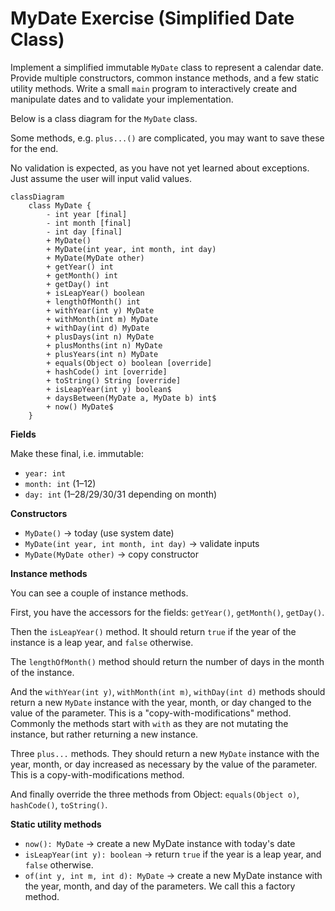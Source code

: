 # MyDate Exercise (Simplified Date Class)

Implement a simplified immutable `MyDate` class to represent a calendar date.\
Provide multiple constructors, common instance methods, and a few static utility methods. Write a small `main` program to interactively create and manipulate dates and to validate your implementation.

Below is a class diagram for the `MyDate` class.

Some methods, e.g. `plus...()` are complicated, you may want to save these for the end.

No validation is expected, as you have not yet learned about exceptions. Just assume the user will input valid values.

```mermaid
classDiagram
    class MyDate {
        - int year [final]
        - int month [final]
        - int day [final]
        + MyDate()
        + MyDate(int year, int month, int day)
        + MyDate(MyDate other)
        + getYear() int
        + getMonth() int
        + getDay() int
        + isLeapYear() boolean
        + lengthOfMonth() int
        + withYear(int y) MyDate
        + withMonth(int m) MyDate
        + withDay(int d) MyDate
        + plusDays(int n) MyDate
        + plusMonths(int n) MyDate
        + plusYears(int n) MyDate
        + equals(Object o) boolean [override]
        + hashCode() int [override]
        + toString() String [override]
        + isLeapYear(int y) boolean$
        + daysBetween(MyDate a, MyDate b) int$
        + now() MyDate$
    }
```

**Fields**

Make these final, i.e. immutable:
- `year: int`
- `month: int` (1–12)
- `day: int` (1–28/29/30/31 depending on month)

**Constructors**

- `MyDate()` → today (use system date)
- `MyDate(int year, int month, int day)` → validate inputs
- `MyDate(MyDate other)` → copy constructor

**Instance methods**

You can see a couple of instance methods.

First, you have the accessors for the fields: `getYear()`, `getMonth()`, `getDay()`.

Then the `isLeapYear()` method. It should return `true` if the year of the instance is a leap year, and `false` otherwise.

The `lengthOfMonth()` method should return the number of days in the month of the instance.

And the `withYear(int y)`, `withMonth(int m)`, `withDay(int d)` methods should return a new `MyDate` instance with the year, month, or day changed to the value of the parameter. This is a "copy-with-modifications" method. Commonly the methods start with `with` as they are not mutating the instance, but rather returning a new instance.

Three `plus...` methods. They should return a new `MyDate` instance with the year, month, or day increased as necessary by the value of the parameter. This is a copy-with-modifications method.

And finally override the three methods from Object: `equals(Object o)`, `hashCode()`, `toString()`.

**Static utility methods**

- `now(): MyDate` → create a new MyDate instance with today's date
- `isLeapYear(int y): boolean` → return `true` if the year is a leap year, and `false` otherwise.
- `of(int y, int m, int d): MyDate` → create a new MyDate instance with the year, month, and day of the parameters. We call this a factory method.



